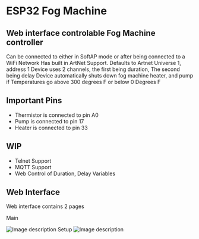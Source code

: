 # ESP32 Fog Machine

## Web interface controlable Fog Machine controller
Can be connected to either in SoftAP mode or after being connected to a WiFi Network
Has built in ArtNet Support. Defaults to Artnet Universe 1, address 1
Device uses 2 channels, the first being duration, The second being delay
Device automatically shuts down fog machine heater, and pump if Temperatures go above 300 degrees F or below 0 Degrees F

## Important Pins

- Thermistor is connected to pin A0
- Pump is connected to pin 17
- Heater is connected to pin 33


## WIP

- Telnet Support
- MQTT Support
- Web Control of Duration, Delay Variables 


## Web Interface
 
 Web interface contains 2 pages
 
 Main
 
 
 ![Image description](https://github.com/cpyarger/ESP32-Fog-Machine/blob/master/images/Fog%20Machine%20Info.JPG?raw=true)
 Setup
 ![Image description](https://github.com/cpyarger/ESP32-Fog-Machine/blob/master/images/Fog%20Machine%20Setup.JPG?raw=true)
